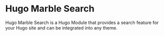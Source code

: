 # Hugo Marble Search

Hugo Marble Search is a Hugo Module that provides a search feature for your Hugo site and can be integrated into any theme.